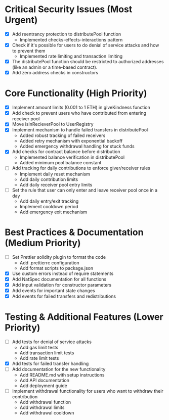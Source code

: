 # Critical Security Issues (Most Urgent)
- [x] Add reentrancy protection to distributePool function
  - Implemented checks-effects-interactions pattern
- [x] Check if it's possible for users to do denial of service attacks and how to prevent them
  - Implemented rate limiting and transaction limiting
- [x] The distributePool function should be restricted to authorized addresses (like an admin or a time-based contract).
- [x] Add zero address checks in constructors

# Core Functionality (High Priority)
- [x] Implement amount limits (0.001 to 1 ETH) in giveKindness function
- [x] Add check to prevent users who have contributed from entering receiver pool
- [x] Move isInRecieverPool to UserRegistry
- [x] Implement mechanism to handle failed transfers in distributePool
  - Added robust tracking of failed receivers
  - Added retry mechanism with exponential backoff
  - Added emergency withdrawal handling for stuck funds
- [x] Add checks for contract balance before distribution
  - Implemented balance verification in distributePool
  - Added minimum pool balance constant
- [ ] Add tracking for daily contributions to enforce giver/receiver rules
  - Implement daily reset mechanism
  - Add daily contribution limits
  - Add daily receiver pool entry limits
- [ ] Set the rule that user can only enter and leave receiver pool once in a day
  - Add daily entry/exit tracking
  - Implement cooldown period
  - Add emergency exit mechanism

# Best Practices & Documentation (Medium Priority)
- [ ] Set Prettier solidity plugin to format the code
  - Add .prettierrc configuration
  - Add format scripts to package.json
- [x] Use custom errors instead of require statements
- [x] Add NatSpec documentation for all functions
- [x] Add input validation for constructor parameters
- [x] Add events for important state changes
- [x] Add events for failed transfers and redistributions

# Testing & Additional Features (Lower Priority)
- [ ] Add tests for denial of service attacks
  - Add gas limit tests
  - Add transaction limit tests
  - Add rate limit tests
- [x] Add tests for failed transfer handling
- [ ] Add documentation for the new functionality
  - Add README.md with setup instructions
  - Add API documentation
  - Add deployment guide
- [ ] Implement withdrawal functionality for users who want to withdraw their contribution
  - Add withdrawal function
  - Add withdrawal limits
  - Add withdrawal cooldown
